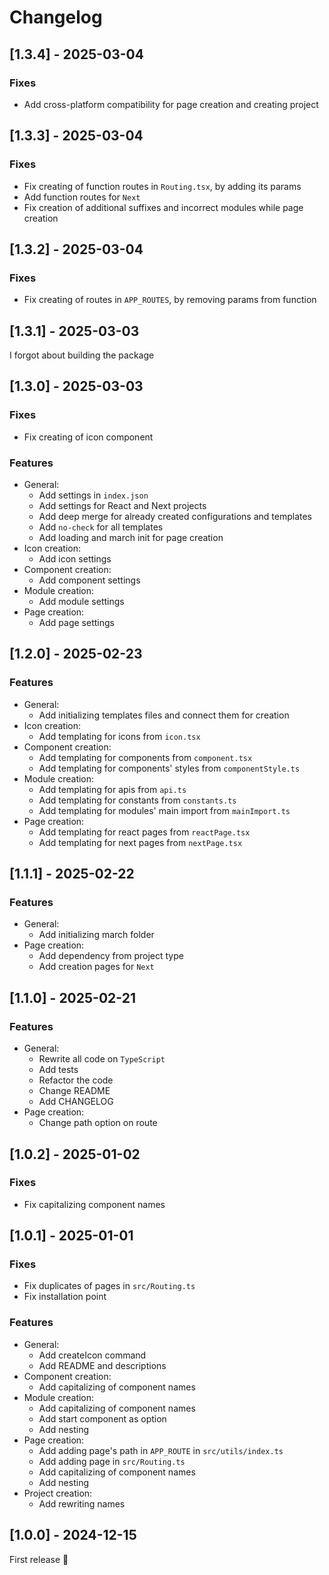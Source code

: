 # Changelog

## [1.3.4] - 2025-03-04

### Fixes

- Add cross-platform compatibility for page creation and creating project 

## [1.3.3] - 2025-03-04

### Fixes

- Fix creating of function routes in `Routing.tsx`, by adding its params
- Add function routes for `Next`
- Fix creation of additional suffixes and incorrect modules while page creation

## [1.3.2] - 2025-03-04

### Fixes

- Fix creating of routes in `APP_ROUTES`, by removing params from function

## [1.3.1] - 2025-03-03

I forgot about building the package

## [1.3.0] - 2025-03-03

### Fixes

- Fix creating of icon component

### Features

- General:
    - Add settings in `index.json`
    - Add settings for React and Next projects
    - Add deep merge for already created configurations and templates
    - Add `no-check` for all templates
    - Add loading and march init for page creation
- Icon creation:
    - Add icon settings
- Component creation:
    - Add component settings
- Module creation:
    - Add module settings
- Page creation:
    - Add page settings

## [1.2.0] - 2025-02-23

### Features

- General:
    - Add initializing templates files and connect them for creation
- Icon creation:
    - Add templating for icons from `icon.tsx`
- Component creation:
    - Add templating for components from `component.tsx`
    - Add templating for components' styles from `componentStyle.ts`
- Module creation:
    - Add templating for apis from `api.ts`
    - Add templating for constants from `constants.ts`
    - Add templating for modules' main import from `mainImport.ts`
- Page creation:
    - Add templating for react pages from `reactPage.tsx`
    - Add templating for next pages from `nextPage.tsx`

## [1.1.1] - 2025-02-22

### Features

- General:
    - Add initializing march folder
- Page creation:
    - Add dependency from project type
    - Add creation pages for `Next`

## [1.1.0] - 2025-02-21

### Features

- General:
    - Rewrite all code on `TypeScript`
    - Add tests
    - Refactor the code
    - Change README
    - Add CHANGELOG
- Page creation:
    - Change path option on route

## [1.0.2] - 2025-01-02

### Fixes

- Fix capitalizing component names

## [1.0.1] - 2025-01-01

### Fixes

- Fix duplicates of pages in `src/Routing.ts`
- Fix installation point

### Features

- General:
    - Add createIcon command
    - Add README and descriptions
- Component creation:
    - Add capitalizing of component names
- Module creation:
    - Add capitalizing of component names
    - Add start component as option
    - Add nesting
- Page creation:
    - Add adding page's path in `APP_ROUTE` in `src/utils/index.ts`
    - Add adding page in `src/Routing.ts`
    - Add capitalizing of component names
    - Add nesting
- Project creation:
    - Add rewriting names

## [1.0.0] - 2024-12-15

First release 🎉
